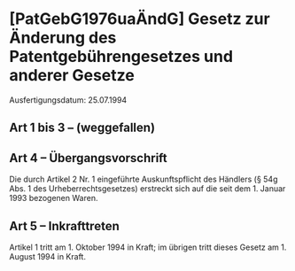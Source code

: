 # [PatGebG1976uaÄndG] Gesetz zur Änderung des Patentgebührengesetzes und anderer Gesetze

Ausfertigungsdatum: 25.07.1994

 

## Art 1 bis 3 – (weggefallen)


## Art 4 – Übergangsvorschrift

Die durch Artikel 2 Nr. 1 eingeführte Auskunftspflicht des Händlers (§ 54g Abs. 1 des Urheberrechtsgesetzes) erstreckt sich auf die seit dem 1. Januar 1993 bezogenen Waren.


## Art 5 – Inkrafttreten

Artikel 1 tritt am 1. Oktober 1994 in Kraft; im übrigen tritt dieses Gesetz am 1. August 1994 in Kraft.
